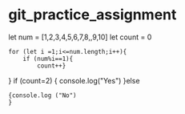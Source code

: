 # git_practice_assignment


let num  = [1,2,3,4,5,6,7,8,,9,10]
let count = 0

    for (let i =1;i<=num.length;i++){
        if (num%i==1){
            count++}
            
   }    if (count=2)
   {  console.log("Yes") 
        }else
    
    {console.log ("No")
    }
    
